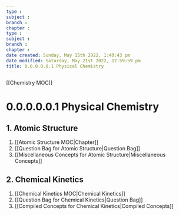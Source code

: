 ```yaml
---
type : 
subject : 
branch :
chapter :
type : 
subject : 
branch :
chapter :
date created: Sunday, May 15th 2022, 1:40:43 pm
date modified: Saturday, May 21st 2022, 12:59:59 pm
title: 0.0.0.0.0.1 Physical Chemistry
---
```

[[Chemistry MOC]]

# 0.0.0.0.0.1 Physical Chemistry

## 1. Atomic Structure

1. [[Atomic Structure MOC|Chapter]]
2. [[Question Bag for Atomic Structure|Question Bag]]
3. [[Miscellaneous Concepts for Atomic Structure|Miscellaneous Concepts]]

## 2. Chemical Kinetics
1. [[Chemical Kinetics MOC|Chemical Kinetics]]
2. [[Question Bag for Chemical Kinetics|Question Bag]]
3. [[Compiled Concepts for Chemical Kinetics|Compiled Concepts]]